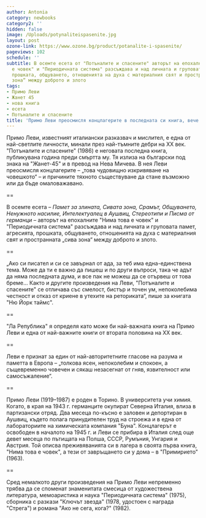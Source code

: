 ```yaml
---
author: Antonia
category: newbooks
category2: ''
hidden: false
image: /Uploads/potynaliteispasenite.jpg
layout: post
ozone-link: https://www.ozone.bg/product/potanalite-i-spasenite/
pageviews: 102
schedule: ''
subtitle: В осемте есета от "Потъналите и спасените" авторът на епохалните "Нима това
  е човек" и "Периодичната система" разсъждава и над личната и груповата памет, агресията,
  прошката, общуването, отношенията на духа с материалния свят и пространната „сива
  зона“ между доброто и злото
tags:
- Примо Леви
- Жанет 45
- нова книга
- есета
- Потъналите и спасените
title: 'Примо Леви преосмисля концлагерите в последната си книга, вече и на български '
---
```


Примо Леви, известният италиански разказвач и мислител, е една от най-светлите личности, минали през най-тъмните дебри на ХХ век. "Потъналите и спасените" (1986) е неговата последна книга, публикувана година преди смъртта му. Тя излиза на български под знака на "Жанет-45" и в превод на Нева Мичева. В нея Леви преосмисля концлагерите – „това чудовищно изкривяване на човешкото“ – и причините тяхното съществуване да стане възможно или да бъде омаловажавано.

\==

В осемте есета – *Памет за злината, Сивата зона, Срамът, Общуването, Ненужното насилие, Интелектуалец в Аушвиц, Стереотипи и Писма от германци* – авторът на епохалните "Нима това е човек" и "Периодичната система" разсъждава и над личната и груповата памет, агресията, прошката, общуването, отношенията на духа с материалния свят и пространната „сива зона“ между доброто и злото.

\==

„Ако си писател и си се завърнал от ада, за теб има една-единствена тема. Може да ти е важно да пишеш и по други въпроси, така че адът да няма последната дума, и все пак не можеш да се отървеш от това бреме... Както и другите произведения на Леви, "Потъналите и спасените" се отличава със смелост, бистър и точен ум, непоколебима честност и отказ от криене в утехите на реториката“, пише за книгата "Ню Йорк таймс". 

\==

"Ла Република" я определя като може би най-важната книга на Примо Леви и една от най-важните книги от втората половина на XX век. 

\==

Леви е признат за един от най-авторитетните гласове на разума и паметта в Европа – „толкова ясен, непоколебим и спокоен, а същевременно човечен и сякаш незасегнат от гняв, язвителност или самосъжаление“.

\==

Примо Леви (1919–1987) е роден в Торино. В университета учи химия. Когато, в края на 1943 г. германците окупират Северна Италия, влиза в партизански отряд. Два месеца по-късно е заловен и депортиран в Аушвиц, където полага принудителен труд на строежа и в една от лабораториите на химическата компания "Буна". Концлагерът е освободен в началото на 1945 г. и Леви се прибира в Италия след още девет месеца по пътищата на Полша, СССР, Румъния, Унгария и Австрия. Той описва преживяванията си в лагера в своята първа книга, "Нима това е човек", а тези от завръщането си у дома – в "Примирието" (1963). 

\==

Сред немалкото други произведения на Примо Леви непременно трябва да се споменат знаменитата смесица от художествена литература, мемоаристика и наука "Периодичната система" (1975), сборника с разкази "Ключът звезда" (1978, удостоен с награда "Стрега") и романа "Ако не сега, кога?" (1982).